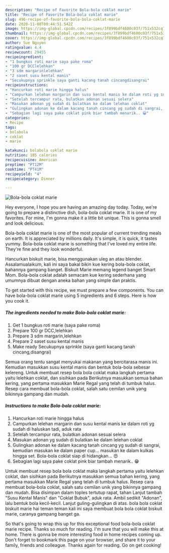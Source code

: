 ```yaml
---
description: "Recipe of Favorite Bola-bola coklat marie"
title: "Recipe of Favorite Bola-bola coklat marie"
slug: 496-recipe-of-favorite-bola-bola-coklat-marie
date: 2020-11-08T09:44:51.542Z
image: https://img-global.cpcdn.com/recipes/3f899bdf4600c03f/751x532cq70/bola-bola-coklat-marie-foto-resep-utama.jpg
thumbnail: https://img-global.cpcdn.com/recipes/3f899bdf4600c03f/751x532cq70/bola-bola-coklat-marie-foto-resep-utama.jpg
cover: https://img-global.cpcdn.com/recipes/3f899bdf4600c03f/751x532cq70/bola-bola-coklat-marie-foto-resep-utama.jpg
author: Sue Nguyen
ratingvalue: 4.4
reviewcount: 29455
recipeingredient:
- "1 bungkus roti marie saya pake roma"
- "100 gr DCClelehkan"
- "3 sdm margarinlelehkan"
- "2 saset susu kental manis"
- "Secukupnya sprinkle saya ganti kacang tanah cincangdisangrai"
recipeinstructions:
- "Hancurkan roti marie hingga halus"
- "Campurkan lelehan margarin dan susu kental manis ke dalam roti yg sudah di haluskan tadi, aduk rata"
- "Setelah tercampur rata, bulatkan adonan sesuai selera"
- "Masukan adonan yg sudah di bulatkan ke dalam lelehan coklat"
- "Gulingkan adonan ke dalam kacang tanah cincang yg sudah di sangrai, kemudian masukan ke dalam paper cup... masukan ke dalam kulkas hingga set. Bola-bola coklat siap di hidangkan... 😍"
- "Sebagian lagi saya pake coklat pink biar tambah menarik.. 😁"
categories:
- Recipe
tags:
- bolabola
- coklat
- marie

katakunci: bolabola coklat marie 
nutrition: 185 calories
recipecuisine: American
preptime: "PT12M"
cooktime: "PT41M"
recipeyield: "4"
recipecategory: Dinner

---
```



![Bola-bola coklat marie](https://img-global.cpcdn.com/recipes/3f899bdf4600c03f/751x532cq70/bola-bola-coklat-marie-foto-resep-utama.jpg)

Hey everyone, I hope you are having an amazing day today. Today, we're going to prepare a distinctive dish, bola-bola coklat marie. It is one of my favorites. For mine, I'm gonna make it a little bit unique. This is gonna smell and look delicious.

Bola-bola coklat marie is one of the most popular of current trending meals on earth. It is appreciated by millions daily. It's simple, it is quick, it tastes yummy. Bola-bola coklat marie is something that I've loved my entire life. They're fine and they look wonderful.

Hancurkan biskuit marie, bisa menggunakan uleg an atau blender. Assalamualaikum, kali ini saya bakal bikin kue kering bola-bola coklat, bahannya gampang banget. Biskuit Marie memang legend banget Smart Mom. Bola-bola coklat adalah semacam kue kering sederhana yang umumnya dibuat dengan aneka bahan yang simple dan praktis.


To get started with this recipe, we must prepare a few components. You can have bola-bola coklat marie using 5 ingredients and 6 steps. Here is how you cook it.

<!--inarticleads1-->

##### The ingredients needed to make Bola-bola coklat marie:

1. Get 1 bungkus roti marie (saya pake roma)
1. Prepare 100 gr DCC,lelehkan
1. Prepare 3 sdm margarin,lelehkan
1. Prepare 2 saset susu kental manis
1. Make ready Secukupnya sprinkle (saya ganti kacang tanah cincang,disangrai)


Semua orang tentu sangat menyukai makanan yang bercitarasa manis ini. Kemudian masukkan susu kental manis dan bentuk bola-bola sebesar kelereng. Untuk membuat resep bola bola coklat maka langkah pertama yaitu lelehkan coklat, dan sisihkan pada Berikutnya masukkan semua bahan kering, yang pertama masukkan Marie Regal yang telah di tumbuk halus. Resep cara membuat bola-bola coklat, salah satu cemilan unik yang bikinnya gampang dan mudah. 

<!--inarticleads2-->

##### Instructions to make Bola-bola coklat marie:

1. Hancurkan roti marie hingga halus
1. Campurkan lelehan margarin dan susu kental manis ke dalam roti yg sudah di haluskan tadi, aduk rata
1. Setelah tercampur rata, bulatkan adonan sesuai selera
1. Masukan adonan yg sudah di bulatkan ke dalam lelehan coklat
1. Gulingkan adonan ke dalam kacang tanah cincang yg sudah di sangrai, kemudian masukan ke dalam paper cup... masukan ke dalam kulkas hingga set. Bola-bola coklat siap di hidangkan... 😍
1. Sebagian lagi saya pake coklat pink biar tambah menarik.. 😁


Untuk membuat resep bola bola coklat maka langkah pertama yaitu lelehkan coklat, dan sisihkan pada Berikutnya masukkan semua bahan kering, yang pertama masukkan Marie Regal yang telah di tumbuk halus. Resep cara membuat bola-bola coklat, salah satu cemilan unik yang bikinnya gampang dan mudah. Bisa disimpan dalam toples tertutup rapat, tahan Lanjut tambah &#34;Susu Kental Manis&#34; dan &#34;Coklat Bubuk&#34;, aduk rata. Ambil sedikit &#34;Adonan&#34;, lalu bentuk bola kecil-kecil. Lanjut guling-gulingkan di atas. bola bola coklat biskuit marie hai teman teman kali ini saya membuat bola bola coklat biskuit marie, caranya gampang banget ga. 

So that's going to wrap this up for this exceptional food bola-bola coklat marie recipe. Thanks so much for reading. I'm sure that you will make this at home. There is gonna be more interesting food in home recipes coming up. Don't forget to bookmark this page on your browser, and share it to your family, friends and colleague. Thanks again for reading. Go on get cooking!

